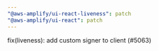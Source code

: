 ```yaml
---
"@aws-amplify/ui-react-liveness": patch
"@aws-amplify/ui-react": patch
---
```


fix(liveness): add custom signer to client (#5063)
